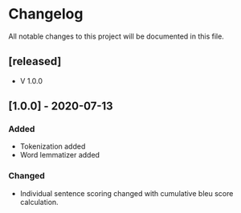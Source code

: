 # Changelog
All notable changes to this project will be documented in this file.

## [released]
- V 1.0.0

## [1.0.0] - 2020-07-13

### Added
- Tokenization added
- Word lemmatizer added

### Changed
- Individual sentence scoring changed with cumulative bleu score calculation.


